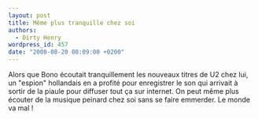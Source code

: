 ```yaml
---
layout: post
title: Même plus tranquille chez soi
authors:
  - Dirty Henry
wordpress_id: 457
date: "2008-08-20 08:09:00 +0200"
---
```


Alors que Bono écoutait tranquillement les nouveaux titres de U2 chez lui, un
"espion" hollandais en a profité pour enregistrer le son qui arrivait à sortir
de la piaule pour diffuser tout ça sur internet. On peut même plus écouter de la
musique peinard chez soi sans se faire emmerder. Le monde va mal !

